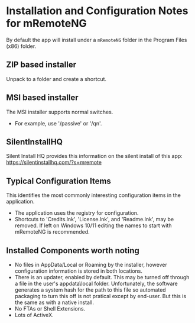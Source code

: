 # Installation and Configuration Notes for mRemoteNG

By default the app will install under a `mRemoteNG` folder in the Program Files (x86) folder.


## ZIP based installer

Unpack to a folder and create a shortcut.

## MSI based installer

The MSI installer supports normal switches.
* For example, use '/passive' or '/qn'.


## SilentInstallHQ

Silent Install HQ provides this information on the silent install of this app: https://silentinstallhq.com/?s=mremote

## Typical Configuration Items 

This identifies the most commonly interesting configuration items in the application.

* The application uses the registry for configuration. 
* Shortcuts to 'Credits.lnk', 'License.lnk', and 'Readme.lnk', may be removed. If left on Windows 10/11 editing the names to start with mRemoteNG is recommended.

## Installed Components worth noting
 
* No files in AppData/Local or Roaming by the installer, however configuration information is stored in both locations.
* There is an updater, enabled by default.  This may be turned off through a file in the user's appdata\local folder. Unfortunately, the software generates a system hash for the path to this file so automated packaging to turn this off is not pratical except by end-user.  But this is the same as with a native install.
* No FTAs or Shell Extensions.
* Lots of ActiveX.
